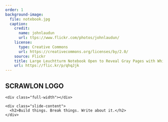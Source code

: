 ```yaml
---
order: 1
background-image:
  file: notebook.jpg
  caption:
    credit:
      name: johnlaudun
      url: ttps://www.flickr.com/photos/johnlaudun/
    license:
      type: Creative Commons
      url: https://creativecommons.org/licenses/by/2.0/
    source: Flickr
    title: Large Leuchtturm Notebook Open to Reveal Gray Pages with Whitelines
    url: https://flic.kr/p/qhqJjk
---
```

<section id="main-logo">
  <div class="wide-wrapper">
    <div class="slide-header">
      <h1>SCRAWLON LOGO</h1>
    </div>

    <div class="full-width"></div>

    <div class="slide-content">
      <h2>Build things. Break things. Write about it.</h2>
    </div>
  </div>  
</section>
